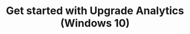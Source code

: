 ---
title: Get started with Upgrade Analytics (Windows 10)
redirect_url: upgrade-readiness-get-started
---